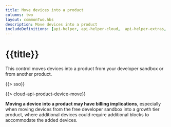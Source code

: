 ```yaml
---
title: Move devices into a product
columns: two
layout: commonTwo.hbs
description: Move devices into a product
includeDefinitions: [api-helper, api-helper-cloud,  api-helper-extras, api-helper-json, codemirror, usb-serial]
---
```


# {{title}}

This control moves devices into a product from your developer sandbox or from another product.

{{> sso}}

{{> cloud-api-product-device-move}}

**Moving a device into a product may have billing implications**, especially when moving devices from the free developer sandbox into a growth tier product, where additional devices could require additional blocks to accommodate the added devices. 
